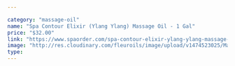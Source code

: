 ```yaml
---

category: "massage-oil"
name: "Spa Contour Elixir (Ylang Ylang) Massage Oil - 1 Gal"
price: "$32.00"
link: "https://www.spaorder.com/spa-contour-elixir-ylang-ylang-massage-oil-1-gal/"
image: "http://res.cloudinary.com/fleuroils/image/upload/v1474523025/Massage%20Oil/1_Gal.jpg"
type: 
---
```

